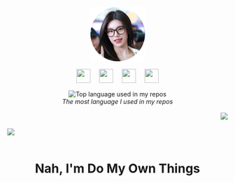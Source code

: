 <p align="center">
    <a href="https://www.google.com/search?q=Yeji+ITZY" target="_blank">
        <img width="125" src="bunder.png" alt="logo" />
    </a>
</p>
<p align="center">
    <a href="https://t.me/ZxhCarkecor"><img height="32" width="32" src="https://cdn.simpleicons.org/telegram/black/white"/></a>&nbsp;&nbsp;&nbsp;&nbsp;&nbsp;<a href="https://wa.me/6285141022754?text=GTHB"><img height="32" width="32" src="https://cdn.simpleicons.org/whatsapp/black/white"/></a>&nbsp;&nbsp;&nbsp;&nbsp;&nbsp;<a href="https://www.facebook.com/mohammad.zakaria.982292"><img height="32" width="32" src="https://cdn.simpleicons.org/facebook/black/white"/></a>&nbsp;&nbsp;&nbsp;&nbsp;&nbsp;<a href="https://instagram.com/zaka_pisang"><img height="32" width="32" src="https://cdn.simpleicons.org/instagram/black/white"/></a>
</p>

<div align="center">
    <img width="" src="https://github-readme-stats.vercel.app/api/top-langs/?username=zakacumalaka&theme=dark&layout=compact&hide_title=1&card_width=300" alt="Top language used in my repos" />
    <br>
    <i>The most language I used in my repos</i>
    <br>
    <br>
</div>
<div align="right">
    <img width="350" src="https://github-readme-stats-ouuan.vercel.app/api?username=zakacumalaka&theme=dark&show_icons=true">
    <br>
    <br>
</div>
<div>
<img src="http://github-readme-streak-stats.herokuapp.com?user=zakacumalaka&theme=dark" width="350" />
</div>
<br>
<h1 align="center">Nah, I'm Do My Own Things</h1>